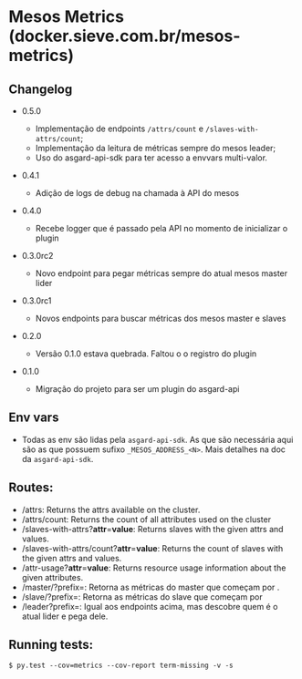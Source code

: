 # Mesos Metrics (docker.sieve.com.br/mesos-metrics)

## Changelog


* 0.5.0
  - Implementação de endpoints `/attrs/count` e `/slaves-with-attrs/count`;
  - Implementação da leitura de métricas sempre do mesos leader;
  - Uso do asgard-api-sdk para ter acesso a envvars multi-valor.

* 0.4.1
  - Adição de logs de debug na chamada à API do mesos

* 0.4.0
  - Recebe logger que é passado pela API no momento de inicializar o plugin

* 0.3.0rc2
  - Novo endpoint para pegar métricas sempre do atual mesos master lider

* 0.3.0rc1
  - Novos endpoints para buscar métricas dos mesos master e slaves

* 0.2.0
  - Versão 0.1.0 estava quebrada. Faltou o o registro do plugin

* 0.1.0
  - Migração do projeto para ser um plugin do asgard-api


## Env vars
* Todas as env são lidas pela `asgard-api-sdk`. As que são necessária aqui são 
as que possuem sufixo `_MESOS_ADDRESS_<N>`. Mais detalhes na doc da `asgard-api-sdk`.

## Routes:
* /attrs: Returns the attrs available on the cluster.
* /attrs/count: Returns the count of all attributes used on the cluster
* /slaves-with-attrs?**attr**=**value**: Returns slaves with the given attrs and values.
* /slaves-with-attrs/count?**attr**=**value**: Returns the count of slaves with the given attrs and values.
* /attr-usage?**attr**=**value**: Returns resource usage information about the given attributes.
* /master/<ip>?prefix=<prefix>: Retorna as métricas do master que começam por <prefix>.
* /slave/<ip>?prefix=<prefix>: Retorna as métricas do slave que começam por <prefix>
* /leader?prefix=<prefix>: Igual aos endpoints acima, mas descobre quem é o atual lider e pega dele.

## Running tests:
`$ py.test --cov=metrics --cov-report term-missing -v -s`
